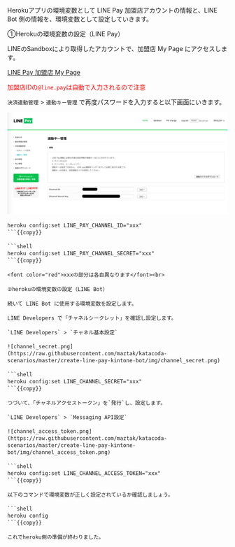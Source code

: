 Herokuアプリの環境変数として LINE Pay 加盟店アカウントの情報と、LINE Bot 側の情報を、環境変数として設定していきます。

①Herokuの環境変数の設定（LINE Pay）

LINEのSandboxにより取得したアカウントで、加盟店 My Page にアクセスします。

[LINE Pay 加盟店 My Page](https://pay.line.me/portal/jp/auth/login)

<font color="red">加盟店IDの`@line.pay`は自動で入力されるので注意</font>

`決済連動管理` > `連動キー管理` で再度パスワードを入力すると以下画面にいきます。

![line-pay-mypage](https://raw.githubusercontent.com/maztak/katacoda-scenarios/master/create-line-pay-app/img/pay_line_me_jp_center_payment_interlockKey_locale_ja_JP_isAuthenticated_true_csrfToken.png)

```shell
heroku config:set LINE_PAY_CHANNEL_ID="xxx"
```{{copy}}

```shell
heroku config:set LINE_PAY_CHANNEL_SECRET="xxx"
```{{copy}}

<font color="red">xxxの部分は各自異なります</font><br>

②herokuの環境変数の設定（LINE Bot）

続いて LINE Bot に使用する環境変数を設定します。

LINE Developers で「チャネルシークレット」を確認し設定します。

`LINE Developers` > `チャネル基本設定`

![channel_secret.png](https://raw.githubusercontent.com/maztak/katacoda-scenarios/master/create-line-pay-kintone-bot/img/channel_secret.png)

```shell
heroku config:set LINE_CHANNEL_SECRET="xxx"
```{{copy}}

つづいて、「チャネルアクセストークン」を`発行`し、設定します。

`LINE Developers` > `Messaging API設定`

![channel_access_token.png](https://raw.githubusercontent.com/maztak/katacoda-scenarios/master/create-line-pay-kintone-bot/img/channel_access_token.png)

```shell
heroku config:set LINE_CHANNEL_ACCESS_TOKEN="xxx"
```{{copy}}

以下のコマンドで環境変数が正しく設定されているか確認しましょう。

```shell
heroku config
```{{copy}}

これでheroku側の準備が終わりました。
